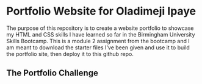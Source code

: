 # Portfolio Website for Oladimeji Ipaye
The purpose of this repository is to create a website portfolio to showcase my HTML and CSS skills I have learned so far in the Birmingham University Skills Bootcamp. 
This is a module 2 assignment from the bootcamp and I am meant to download the starter files I've been given and use it to build the portfolio site, then deploy it to this github repo.

## The Portfolio Challenge



